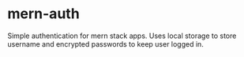 # mern-auth

Simple authentication for mern stack apps. Uses local storage to store username and encrypted passwords to keep user logged in.
